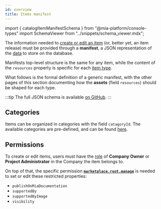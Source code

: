```yaml
---
id: overview
title: Items manifest
---
```


import { catalogItemManifestSchema } from "@mia-platform/console-types"
import SchemaViewer from "../snippets/schema_viewer.mdx";

The information needed to [create or edit an item][items-managements] (or, better yet, an item release) must be provided through a **manifest**, a JSON representation of the [data][items-data-structure] to store on the database.

Manifests top-level structure is the same for any item, while the content of the `resources` property is specific for each [item type][items-type].

What follows is the formal definition of a generic manifest, with the other pages of this section documenting how the **assets** (field `resources`) should be shaped for each type.

:::tip
The full JSON schema is available [on GitHub](https://raw.githubusercontent.com/mia-platform/console-sdk/refs/heads/main/packages/console-types/schemas/catalog/item-manifest.schema.json).
:::

<SchemaViewer schema={catalogItemManifestSchema} />

## Categories

Items can be organized in categories with the field `catagoryId`. The available categories are pre-defined, and can be found [here](https://raw.githubusercontent.com/mia-platform-marketplace/public-catalog/refs/heads/main/assets/categories.json).

## Permissions

To create or edit items, users must have the [role](/development_suite/identity-and-access-management/console-levels-and-permission-management.md#identity-capabilities-inside-console) of **Company Owner** or **Project Administrator** in the Company the item belongs to.

On top of that, the specific permission [**`marketplace.root.manage`**](/development_suite/identity-and-access-management/console-levels-and-permission-management.md#console-root-level-permissions) is needed to set or edit these restricted properties:

- `publishOnMiaDocumentation`
- `supportedBy`
- `supportedByImage`
- `visibility`

[items-data-structure]: ../basic-concepts/05_items-data-structure.md
[items-type]: ../basic-concepts/10_items-types.md
[items-managements]: ../items-management/overview.md
